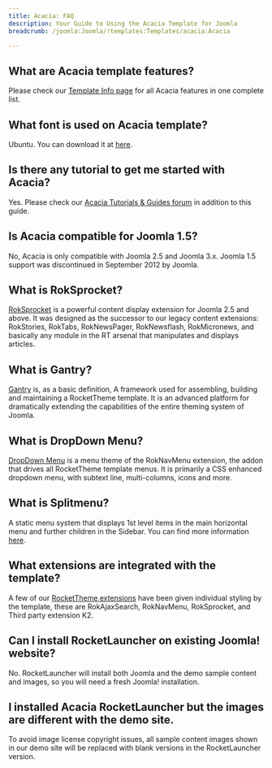 ```yaml
---
title: Acacia: FAQ
description: Your Guide to Using the Acacia Template for Joomla
breadcrumb: /joomla:Joomla/!templates:Templates/acacia:Acacia

---
```


What are Acacia template features?
-----
Please check our [Template Info page][features] for all Acacia features in one complete list.

What font is used on Acacia template?
-----
Ubuntu. You can download it at [here][font].

Is there any tutorial to get me started with Acacia?
-----
Yes. Please check our [Acacia Tutorials & Guides forum][forum] in addition to this guide.

Is Acacia compatible for Joomla 1.5?
-----
No, Acacia is only compatible with Joomla 2.5 and Joomla 3.x. Joomla 1.5 support was discontinued in September 2012 by Joomla.

What is RokSprocket?
-----
[RokSprocket][roksprocket] is a powerful content display extension for Joomla 2.5 and above. It was designed as the successor to our legacy content extensions: RokStories, RokTabs, RokNewsPager, RokNewsflash, RokMicronews, and basically any module in the RT arsenal that manipulates and displays articles.

What is Gantry?
-----
[Gantry][gantry] is, as a basic definition, A framework used for assembling, building and maintaining a RocketTheme template. It is an advanced platform for dramatically extending the capabilities of the entire theming system of Joomla.

What is DropDown Menu?
-----
[DropDown Menu][dropdown] is a menu theme of the RokNavMenu extension, the addon that drives all RocketTheme template menus. It is primarily a CSS enhanced dropdown menu, with subtext line, multi-columns, icons and more.

What is Splitmenu?
-----
A static menu system that displays 1st level items in the main horizontal menu and further children in the Sidebar. You can find more information [here][splitmenu].

What extensions are integrated with the template?
-----
A few of our [RocketTheme extensions][extensions] have been given individual styling by the template, these are RokAjaxSearch, RokNavMenu, RokSprocket, and Third party extension K2.

Can I install RocketLauncher on existing Joomla! website?
-----
No. RocketLauncher will install both Joomla and the demo sample content and images, so you will need a fresh Joomla! installation.

I installed Acacia RocketLauncher but the images are different with the demo site.
-----
To avoid image license copyright issues, all sample content images shown in our demo site will be replaced with blank versions in the RocketLauncher version.

[gantry]: http://gantry-framework.org/
[features]: http://demo.rockettheme.com/joomla/acacia/features
[font]: http://www.fontsquirrel.com/fonts/ubuntu
[forum]: http://www.rockettheme.com/forum/joomla-acacia/
[roksprocket]: http://www.rockettheme.com/joomla/extensions/roksprocket
[dropdown]: http://demo.rockettheme.com/joomla/acacia/features/menu-options
[splitmenu]: http://demo.rockettheme.com/joomla/acacia/features/menu-options
[extensions]: http://demo.rockettheme.com/joomla/acacia/features/extensions